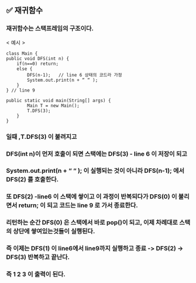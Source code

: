 ## ✅ 재귀함수
### 재귀함수는 스택프레임의 구조이다.

< 예시 >
``` 
class Main {
public void DFS(int n) { 
	if(n==0) return;
	else { 
		DFS(n-1);	// line 6 상태의 코드라 가정
		System.out.print(n + “ “ );
	}
} // line 9

public static void main(String[] args) {
		Main T = new Main(); 
		T.DFS(3);
	}
}
```

### 일때 ,T.DFS(3) 이 불려지고 
### DFS(int n)이 먼저 호출이 되면 스택에는 DFS(3) - line 6 이 저장이 되고 
### System.out.print(n + “ “ ); 이 실행되는 것이 아니라 DFS(n-1); 에서 DFS(2) 를 호출한다. 
### 또 DFS(2) -line6 이 스택에 쌓이고 이 과정이 반복되다가 DFS(0) 이 불리면서 return; 이 되고 코드는 line 9 로 가서 종료한다. 
### 리턴하는 순간  DFS(0) 은 스택에서 바로 pop()이 되고, 이제 차례대로 스택의 상단에 쌓여있는것들이 실행된다. 
### 즉 이제는  DFS(1) 이 line6에서 line9까지 실행하고 종료 ->  DFS(2) ->  DFS(3) 반복하고 끝난다. 
### 즉 1 2 3 이 출력이 된다. 
